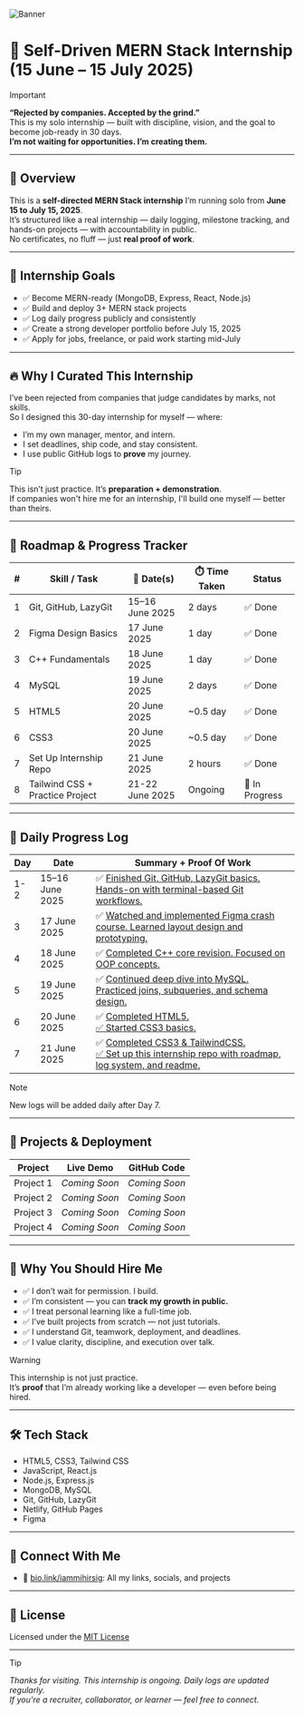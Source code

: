 ![Banner](https://github.com/user-attachments/assets/8f33d7aa-6e8a-4688-af20-fc245a494401)

# 🚀 Self-Driven MERN Stack Internship (15 June – 15 July 2025)

> [!IMPORTANT]
> **“Rejected by companies. Accepted by the grind.”**  
> This is my solo internship — built with discipline, vision, and the goal to become job-ready in 30 days.  
> **I’m not waiting for opportunities. I’m creating them.**

---

## 📌 Overview

This is a **self-directed MERN Stack internship** I’m running solo from **June 15 to July 15, 2025**.  
It’s structured like a real internship — daily logging, milestone tracking, and hands-on projects — with accountability in public.  
No certificates, no fluff — just **real proof of work**.

---

## 🎯 Internship Goals

- ✅ Become MERN-ready (MongoDB, Express, React, Node.js)  
- ✅ Build and deploy 3+ MERN stack projects  
- ✅ Log daily progress publicly and consistently  
- ✅ Create a strong developer portfolio before July 15, 2025  
- ✅ Apply for jobs, freelance, or paid work starting mid-July  

---

## 🔥 Why I Curated This Internship

I’ve been rejected from companies that judge candidates by marks, not skills.  
So I designed this 30-day internship for myself — where:

- I’m my own manager, mentor, and intern.  
- I set deadlines, ship code, and stay consistent.  
- I use public GitHub logs to **prove** my journey.  

> [!TIP]
> This isn’t just practice. It’s **preparation + demonstration**.  
> If companies won't hire me for an internship, I'll build one myself — better than theirs.

---

## 🧭 Roadmap & Progress Tracker

<div align="center">

| #  | Skill / Task                      | 📅 Date(s)         | ⏱️ Time Taken | Status        |
|----|----------------------------------|--------------------|---------------|---------------|
| 1  | Git, GitHub, LazyGit              | 15–16 June 2025    | 2 days        | ✅ Done        |
| 2  | Figma Design Basics               | 17 June 2025       | 1 day         | ✅ Done        |
| 3  | C++ Fundamentals                  | 18 June 2025       | 1 day         | ✅ Done        |
| 4  | MySQL                             | 19 June 2025       | 2 days        | ✅ Done        |
| 5  | HTML5                             | 20 June 2025       | ~0.5 day      | ✅ Done        |
| 6  | CSS3                              | 20 June 2025       | ~0.5 day      | ✅ Done        |
| 7  | Set Up Internship Repo            | 21 June 2025       | 2 hours       | ✅ Done        |
| 8  | Tailwind CSS + Practice Project   | 21-22 June 2025    | Ongoing       | 🔄 In Progress |

</div>

---

## 📆 Daily Progress Log

<div align="center">

| Day | Date            | Summary + Proof Of Work                                                                                                                                                                                                                                                                             |
|-----|-----------------|------------------------------------------------------------------------------------------------------------------------------------------------------------------------------------------------------------------------------------------------------------------------------------------------------|
| 1-2 | 15–16 June 2025 | ✅ [Finished Git, GitHub, LazyGit basics. Hands-on with terminal-based Git workflows.](https://www.linkedin.com/posts/iammihirsig_devjourney-github-figmadesign-ugcPost-7340264863144820736-lQ29)                                                             |
| 3   | 17 June 2025    | ✅ [Watched and implemented Figma crash course. Learned layout design and prototyping.](https://www.linkedin.com/posts/iammihirsig_devjourney-github-figmadesign-ugcPost-7340264863144820736-lQ29)                                                           |
| 4   | 18 June 2025    | ✅ [Completed C++ core revision. Focused on OOP concepts.](https://www.linkedin.com/posts/iammihirsig_devjourney-github-figmadesign-ugcPost-7340264863144820736-lQ29)                                                                                         |
| 5   | 19 June 2025    | ✅ [Continued deep dive into MySQL. Practiced joins, subqueries, and schema design.](https://www.linkedin.com/posts/iammihirsig_devjourney-mysql-backenddevelopment-activity-7340580020244967424-I9iw)                                                       |
| 6   | 20 June 2025    | ✅ [Completed HTML5. <br>✅ Started CSS3 basics.](https://www.linkedin.com/posts/iammihirsig_devjourney-frontenddevelopment-tailwindcss-activity-7342108993999261696-GZEQ?utm_source=share&utm_medium=member_desktop&rcm=ACoAADbgrD0Bzyewf8Nkdc3ZDz7rrVWlNnnBFl4)|
| 7   | 21 June 2025    | ✅ [Completed CSS3 & TailwindCSS. <br>✅ Set up this internship repo with roadmap, log system, and readme.](https://www.linkedin.com/posts/iammihirsig_devjourney-frontenddevelopment-tailwindcss-activity-7342108993999261696-GZEQ?utm_source=share&utm_medium=member_desktop&rcm=ACoAADbgrD0Bzyewf8Nkdc3ZDz7rrVWlNnnBFl4)|

</div>

> [!NOTE]
> New logs will be added daily after Day 7.

---

## 🧪 Projects & Deployment

<div align="center">

| Project     | Live Demo     | GitHub Code    |
|-------------|---------------|----------------|
| Project 1   | _Coming Soon_ | _Coming Soon_  |
| Project 2   | _Coming Soon_ | _Coming Soon_  |
| Project 3   | _Coming Soon_ | _Coming Soon_  |
| Project 4   | _Coming Soon_ | _Coming Soon_  |

</div>

---

## 💼 Why You Should Hire Me

- ✅ I don’t wait for permission. I build.  
- ✅ I’m consistent — you can **track my growth in public.**  
- ✅ I treat personal learning like a full-time job.  
- ✅ I’ve built projects from scratch — not just tutorials.  
- ✅ I understand Git, teamwork, deployment, and deadlines.  
- ✅ I value clarity, discipline, and execution over talk.  

> [!WARNING]
> This internship is not just practice.  
> It’s **proof** that I’m already working like a developer — even before being hired.

---

## 🛠 Tech Stack

- HTML5, CSS3, Tailwind CSS  
- JavaScript, React.js  
- Node.js, Express.js  
- MongoDB, MySQL  
- Git, GitHub, LazyGit  
- Netlify, GitHub Pages  
- Figma  

---

## 🙌 Connect With Me

- 🔗 [bio.link/iammihirsig](https://bio.link/iammihirsig): All my links, socials, and projects

---

## 📄 License

Licensed under the [MIT License](./LICENSE)

---

> [!TIP]
> _Thanks for visiting. This internship is ongoing. Daily logs are updated regularly.  
> If you're a recruiter, collaborator, or learner — feel free to connect._
